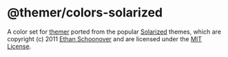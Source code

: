 # @themer/colors-solarized

A color set for [themer](https://github.com/mjswensen/themer) ported from the popular [Solarized](http://ethanschoonover.com/solarized) themes, which are copyright (c) 2011 [Ethan Schoonover](https://twitter.com/ethanschoonover) and are licensed under the [MIT License](https://github.com/altercation/solarized/blob/master/LICENSE).
